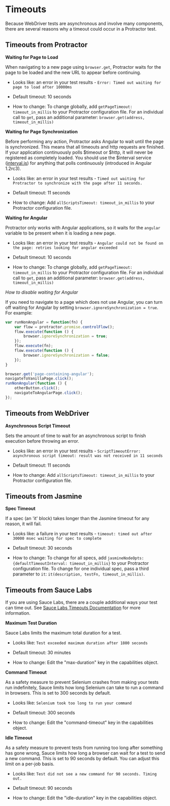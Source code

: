 Timeouts
========

Because WebDriver tests are asynchronous and involve many components, there are several reasons why a timeout could occur in a Protractor test.

Timeouts from Protractor
------------------------

**Waiting for Page to Load**

When navigating to a new page using `browser.get`, Protractor waits for the page to
be loaded and the new URL to appear before continuing.

 - Looks like: an error in your test results - `Error: Timed out waiting for page to load after 10000ms`

 - Default timeout: 10 seconds

 - How to change: To change globally, add `getPageTimeout: timeout_in_millis` to your Protractor configuration file. For an individual call to `get`, pass an additional parameter: `browser.get(address, timeout_in_millis)`

**Waiting for Page Synchronization**

Before performing any action, Protractor asks Angular to wait until the page is synchronized. This means that all timeouts and http requests are finished. If your application continuously polls $timeout or $http, it will
never be registered as completely loaded. You should use the
$interval service ([interval.js](https://github.com/angular/angular.js/blob/master/src/ng/interval.js)) for anything that polls continuously (introduced in Angular 1.2rc3).

 - Looks like: an error in your test results - `Timed out waiting for Protractor to synchronize with the page after 11 seconds.`

 - Default timeout: 11 seconds

 - How to change: Add `allScriptsTimeout: timeout_in_millis` to your Protractor configuration file.

**Waiting for Angular**

Protractor only works with Angular applications, so it waits for the `angular` variable to be present when it is loading a new page.

 - Looks like: an error in your test results - `Angular could not be found on the page: retries looking for angular exceeded`

 - Default timeout: 10 seconds

 - How to change: To change globally, add `getPageTimeout: timeout_in_millis` to your Protractor configuration file. For an individual call to `get`, pass an additional parameter: `browser.get(address, timeout_in_millis)`

_*How to disable waiting for Angular*_

If you need to navigate to a page which does not use Angular, you can turn off waiting for Angular by setting
`browser.ignoreSynchronization = true`. For example:

```js
var runNonAngular = function(fn) {
    var flow = protractor.promise.controlFlow();
    flow.execute(function () {
        browser.ignoreSynchronization = true;
    });
    flow.execute(fn);
    flow.execute(function () {
        browser.ignoreSynchronization = false;
    });
} 

browser.get('page-containing-angular');
navigateToVanillaPage.click();
runNonAngular(function () {
    otherButton.click();
    navigateToAngularPage.click();
});
```



Timeouts from WebDriver
-----------------------

**Asynchronous Script Timeout**

Sets the amount of time to wait for an asynchronous script to finish execution before throwing an error.

 - Looks like: an error in your test results - `ScriptTimeoutError: asynchronous script timeout: result was not received in 11 seconds`

 - Default timeout: 11 seconds

 - How to change: Add `allScriptsTimeout: timeout_in_millis` to your Protractor configuration file.


Timeouts from Jasmine
---------------------

**Spec Timeout**

If a spec (an 'it' block) takes longer than the Jasmine timeout for any reason, it will fail.

 - Looks like: a failure in your test results - `timeout: timed out after 30000 msec waiting for spec to complete`

 - Default timeout: 30 seconds

 - How to change: To change for all specs, add `jasmineNodeOpts: {defaultTimeoutInterval: timeout_in_millis}` to your Protractor configuration file. To change for one individual spec, pass a third parameter to `it`: `it(description, testFn, timeout_in_millis)`.


Timeouts from Sauce Labs
------------------------
If you are using Sauce Labs, there are a couple additional ways your test can time out. See [Sauce Labs Timeouts Documentation](https://docs.saucelabs.com/reference/test-configuration/#timeouts) for more information.

**Maximum Test Duration**

Sauce Labs limits the maximum total duration for a test.

 - Looks like: `Test exceeded maximum duration after 1800 seconds`

 - Default timeout: 30 minutes

 - How to change: Edit the "max-duration" key in the capabilities object.

**Command Timeout**

As a safety measure to prevent Selenium crashes from making your tests run indefinitely, Sauce limits how long Selenium can take to run a command in browsers. This is set to 300 seconds by default.

 - Looks like: `Selenium took too long to run your command`

 - Default timeout: 300 seconds

 - How to change: Edit the "command-timeout" key in the capabilities object.

**Idle Timeout**

As a safety measure to prevent tests from running too long after something has gone wrong, Sauce limits how long a browser can wait for a test to send a new command. This is set to 90 seconds by default. You can adjust this limit on a per-job basis.

 - Looks like: `Test did not see a new command for 90 seconds. Timing out.`

 - Default timeout: 90 seconds

 - How to change: Edit the "idle-duration" key in the capabilities object.

